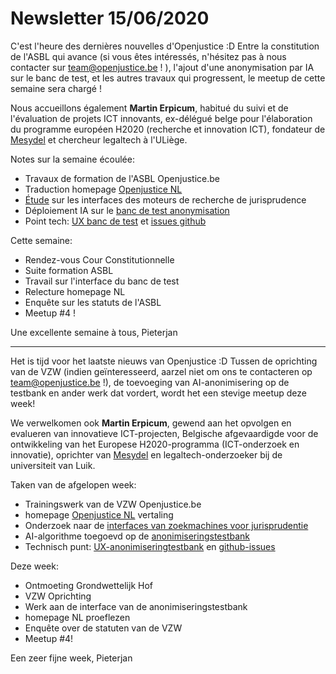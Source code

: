 # Newsletter 15/06/2020

C'est l'heure des dernières nouvelles d'Openjustice :D Entre la constitution de l'ASBL qui avance (si vous êtes intéressés, n'hésitez pas à nous contacter sur team@openjustice.be ! ), l'ajout d'une anonymisation par IA sur le banc de test, et les autres travaux qui progressent, le meetup de cette semaine sera chargé !


Nous accueillons également **Martin Erpicum**, habitué du suivi et de l'évaluation de projets ICT innovants, ex-délégué belge pour l'élaboration du programme européen H2020 (recherche et innovation ICT), fondateur de [Mesydel](https://mesydel.com/) et chercheur legaltech à l'ULiège.

Notes sur la semaine écoulée:
- Travaux de formation de l'ASBL Openjustice.be
- Traduction homepage [Openjustice NL](https://openjustice.be/nl/)
- [Étude](https://docs.google.com/presentation/d/1-74qvE7iqnhkfYnoGuPBKI01unbE1f21rRysrPrrb8o/edit?usp=sharing) sur les  interfaces des moteurs de recherche de jurisprudence
- Déploiement IA sur le [banc de test anonymisation](https://anon-ui.openjustice.be/)
- Point tech: [UX banc de test](https://docs.google.com/presentation/d/1XGZqhQHzfPp6WoAai7-LeYaSB5yjryRJAIA9lkbKvLc/edit?usp=sharing) et [issues github](https://github.com/openjusticebe/be_law_tools/issues)


Cette semaine:
- Rendez-vous Cour Constitutionnelle
- Suite formation ASBL
- Travail sur l'interface du banc de test
- Relecture homepage NL
- Enquête sur les statuts de l'ASBL
- Meetup #4 !


Une excellente semaine à tous, Pieterjan

---

Het is tijd voor het laatste nieuws van Openjustice :D Tussen de oprichting van de VZW (indien geïnteresseerd, aarzel niet om ons te contacteren op team@openjustice.be !), de toevoeging van AI-anonimisering op de testbank en ander werk dat vordert, wordt het een stevige meetup deze week!

We verwelkomen ook **Martin Erpicum**, gewend aan het opvolgen en evalueren van innovatieve ICT-projecten, Belgische afgevaardigde voor de ontwikkeling van het Europese H2020-programma (ICT-onderzoek en innovatie), oprichter van [Mesydel](https://mesydel.com/) en legaltech-onderzoeker bij de universiteit van Luik.


Taken van de afgelopen week:

* Trainingswerk van de VZW Openjustice.be
* homepage [Openjustice NL](https://openjustice.be/nl/) vertaling
* Onderzoek naar de [interfaces van zoekmachines voor jurisprudentie](https://docs.google.com/presentation/d/1-74qvE7iqnhkfYnoGuPBKI01unbE1f21rRysrPrrb8o/edit?usp=sharing)
* AI-algorithme toegoevd op de [anonimiseringstestbank](https://docs.google.com/presentation/d/1XGZqhQHzfPp6WoAai7-LeYaSB5yjryRJAIA9lkbKvLc/edit?usp=sharing)
* Technisch punt: [UX-anonimiseringtestbank](https://docs.google.com/presentation/d/1XGZqhQHzfPp6WoAai7-LeYaSB5yjryRJAIA9lkbKvLc/edit?usp=sharing) en [github-issues](https://github.com/openjusticebe/be_law_tools/issues)

Deze week:

* Ontmoeting Grondwettelijk Hof
* VZW Oprichting
* Werk aan de interface van de anonimiseringstestbank
* homepage NL proeflezen
* Enquête over de statuten van de VZW
* Meetup #4!

Een zeer fijne week, Pieterjan
